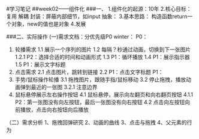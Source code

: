 #学习笔记
##week02——组件化
###一、
1.组件化的起源：10年
2.核心目标：
	复用
	解耦
	封装：屏蔽内部细节，如input
	抽象：
3.基本思路：
	构造函数return一个对象，new的值也是对象
4.发展

###二、实际操作
(一)需求文档：分优先级P0
winter：
P0：
1. 轮播需求
	1.1 展示一个序列的图片
  1.2 每隔？秒通过动画，切换到下一张图片
  	1.2.1 P2：选择合适的时间和动画形式
  1.3 P1：循环播放
  1.4 P1：展示指示器
  1.5 P1：展示文字标题
2. 点击需求
	2.1 点击图片，跳转到链接
  2.2 P1：点击文字标题
P1：
3. 手势/鼠标操作轮播
	3.1 拖拽图片，跟随手指/鼠标移动
  3.2 停止拖拽，播放动画弹到最近的一张图
  	3.2.1 注意边界
4. 鼠标悬停展示左右操作按钮
	4.1 鼠标悬停，展示向左翻页和向右翻页按钮
  	4.1.1 P2：第一张图没有向左按钮，最后一张图没有向右按钮
  4.2 点击向左按钮向前播放，点击向右按钮向后播放


（二）需求分析
1、拖拽回弹研究
2、动画的曲线
3、点击与拖拽
4、父元素的行为
